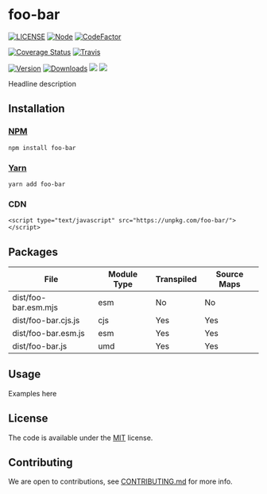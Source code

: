 # foo-bar
<!-- badge -->
[![LICENSE](https://img.shields.io/github/license/username/foo-bar?style=flat-square)](LICENSE)
[![Node](https://img.shields.io/node/v/foo-bar.svg?style=flat-square)](package.json)
[![CodeFactor](https://www.codefactor.io/repository/github/username/foo-bar/badge?style=flat-square)](https://www.codefactor.io/repository/github/username/foo-bar)

[![Coverage Status](https://img.shields.io/coveralls/username/foo-bar.svg?style=flat-square)](https://coveralls.io/github/username/foo-bar)
[![Travis](https://img.shields.io/travis/username/foo-bar/master.svg?style=flat-square)](https://travis-ci.org/username/foo-bar)

[![Version](https://img.shields.io/npm/v/foo-bar.svg?style=flat-square)](https://www.npmjs.com/package/foo-bar)
[![Downloads](https://img.shields.io/npm/dt/foo-bar.svg?style=flat-square)](https://www.npmjs.com/package/foo-bar)
[![](https://img.shields.io/bundlephobia/minzip/tiny-dedent?style=flat-square)](https://www.npmjs.com/package/foo-bar)
[![](https://img.shields.io/tokei/lines/github/username/foo-bar?style=flat-square)](https://www.npmjs.com/package/foo-bar)
<!-- endbadge -->

Headline description

## Installation

### [NPM](https://npmjs.com/package/foo-bar)

    npm install foo-bar
### [Yarn](https://github.com/yarnpkg/yarn)

    yarn add foo-bar

### CDN

    <script type="text/javascript" src="https://unpkg.com/foo-bar/"></script>

## Packages

<!-- Output table (auto generated do not modify) -->

| File                 | Module Type | Transpiled | Source Maps |
|----------------------|-------------|------------|-------------|
| dist/foo-bar.esm.mjs | esm         | No         | No          |
| dist/foo-bar.cjs.js  | cjs         | Yes        | Yes         |
| dist/foo-bar.esm.js  | esm         | Yes        | Yes         |
| dist/foo-bar.js      | umd         | Yes        | Yes         |

<!-- END -->


## Usage

Examples here

## License

The code is available under the [MIT](LICENSE) license.

## Contributing

We are open to contributions, see [CONTRIBUTING.md](CONTRIBUTING.md) for more info.
